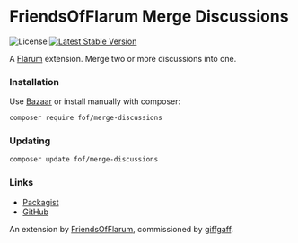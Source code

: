 # FriendsOfFlarum Merge Discussions

![License](https://img.shields.io/badge/license-MIT-blue.svg) [![Latest Stable Version](https://img.shields.io/packagist/v/fof/merge-discussions.svg)](https://packagist.org/packages/fof/merge-discussions)

A [Flarum](http://flarum.org) extension. Merge two or more discussions into one.

### Installation

Use [Bazaar](https://discuss.flarum.org/d/5151-flagrow-bazaar-the-extension-marketplace) or install manually with composer:

```sh
composer require fof/merge-discussions
```

### Updating

```sh
composer update fof/merge-discussions
```

### Links

- [Packagist](https://packagist.org/packages/fof/merge-discussions)
- [GitHub](https://github.com/FriendsOfFlarum/merge-discussions)

An extension by [FriendsOfFlarum](https://github.com/FriendsOfFlarum), commissioned by [giffgaff](https://community.giffgaff.com).
